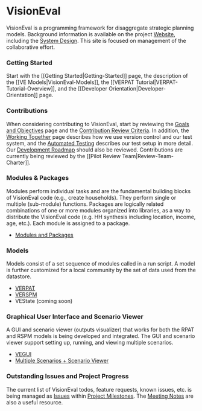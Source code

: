 # VisionEval

VisionEval is a programming framework for disaggregate strategic planning models.  Background information is available on the project [Website](https://gregorbj.github.io/VisionEval/), including the [System Design](https://github.com/gregorbj/VisionEval/blob/master/api/model_system_design.md).  This site is focused on management of the collaborative effort.  

### Getting Started
Start with the [[Getting Started|Getting-Started]] page, the description of the [[VE Models|VisionEval-Models]], the [[VERPAT Tutorial|VERPAT-Tutorial-Overview]], and the [[Developer Orientation|Developer-Orientation]] page.

### Contributions
When considering contributing to VisionEval, start by reviewing the [Goals and Objectives](Goals-and-Objectives-of-VisionEval-Model-System) page and the [Contribution Review Criteria](https://github.com/gregorbj/VisionEval/wiki/Contribution-Review-Criteria).  In addition, the [Working Together](Working-Together) page describes how we use version control and our test system, and the [Automated Testing](Automated-Testing) describes our test setup in more detail. Our [Development Roadmap](Development-Roadmap) should also be reviewed. 
Contributions are currently being reviewed by the [[Pilot Review Team|Review-Team-Charter]].

### Modules & Packages 
Modules perform individual tasks and are the fundamental building blocks of VisionEval code (e.g., create households). They perform single or multiple (sub-module) functions.  Packages are logically related combinations of one or more modules organized into libraries, as a way to distribute the VisionEval code (e.g. HH synthesis including location, income, age, etc.). Each module is assigned to a package.

  - [Modules and Packages](Modules-and-Packages)

### Models
Models consist of a set sequence of modules called in a run script. A model is further customized for a local community by the set of data used from the datastore.
  - [VERPAT](https://github.com/gregorbj/VisionEval/tree/master/sources/models/VERPAT)
  - [VERSPM](https://github.com/gregorbj/VisionEval/tree/master/sources/models/VERSPM)  
  - VEState (coming soon)

### Graphical User Interface and Scenario Viewer
A GUI and scenario viewer (outputs visualizer) that works for both the RPAT and RSPM models is being developed and integrated.  The GUI and scenario viewer support setting up, running, and viewing multiple scenarios.
  - [VEGUI](https://github.com/gregorbj/VisionEval/tree/master/sources/VEGUI)
  - [Multiple Scenarios + Scenario Viewer](https://github.com/gregorbj/VisionEval/wiki/Multiple-Scenarios)

### Outstanding Issues and Project Progress
The current list of VisionEval todos, feature requests, known issues, etc. is being managed as [Issues](https://github.com/gregorbj/VisionEval/issues) within [Project Milestones](https://github.com/gregorbj/VisionEval/milestones).  The [Meeting Notes](Meeting-Notes) are also a useful resource.  
